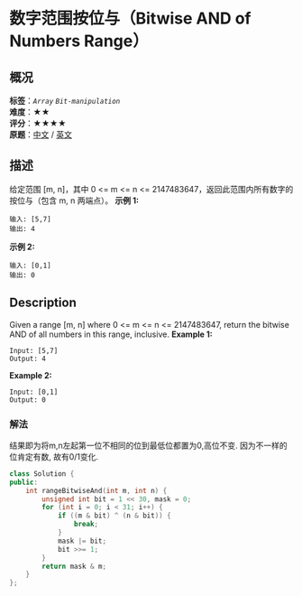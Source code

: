 # 数字范围按位与（Bitwise AND of Numbers Range）
## 概况
**标签**：*`Array`*  *`Bit-manipulation`*<br>
**难度**：★★<br>
**评分**：★★★★<br>
**原题**：[中文](https://leetcode-cn.com/problems/bitwise-and-of-numbers-range) / [英文](https://leetcode.com/problems/bitwise-and-of-numbers-range)
## 描述
给定范围 [m, n]，其中 0 <= m <= n <= 2147483647，返回此范围内所有数字的按位与（包含 m, n 两端点）。
**示例 1:**
```
输入: [5,7]
输出: 4
```
**示例 2:**
```
输入: [0,1]
输出: 0
```
## Description
Given a range [m, n] where 0 <= m <= n <= 2147483647, return the bitwise AND of all numbers in this range, inclusive.
**Example 1:**
```
Input: [5,7]
Output: 4
```
**Example 2:**
```
Input: [0,1]
Output: 0
```
### 解法
结果即为将m,n左起第一位不相同的位到最低位都置为0,高位不变. 因为不一样的位肯定有数, 故有0/1变化.
```c++
class Solution {
public:
    int rangeBitwiseAnd(int m, int n) {
        unsigned int bit = 1 << 30, mask = 0;
        for (int i = 0; i < 31; i++) {
            if ((m & bit) ^ (n & bit)) {
                break;    
            }
            mask |= bit;
            bit >>= 1;
        }
        return mask & m;
    }
};
```